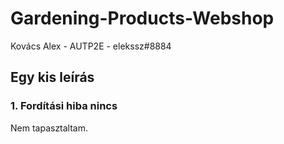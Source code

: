 # Gardening-Products-Webshop
Kovács Alex - AUTP2E - elekssz#8884

## Egy kis leírás

### 1. Fordítási hiba nincs
Nem tapasztaltam.
